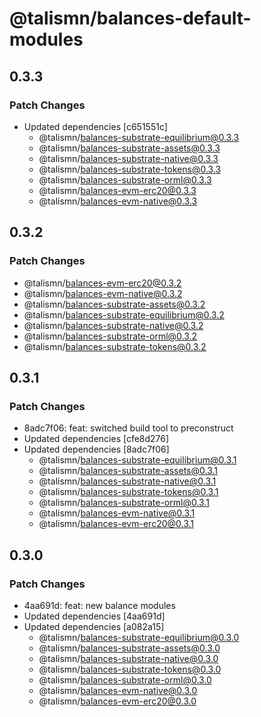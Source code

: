 # @talismn/balances-default-modules

## 0.3.3

### Patch Changes

- Updated dependencies [c651551c]
  - @talismn/balances-substrate-equilibrium@0.3.3
  - @talismn/balances-substrate-assets@0.3.3
  - @talismn/balances-substrate-native@0.3.3
  - @talismn/balances-substrate-tokens@0.3.3
  - @talismn/balances-substrate-orml@0.3.3
  - @talismn/balances-evm-erc20@0.3.3
  - @talismn/balances-evm-native@0.3.3

## 0.3.2

### Patch Changes

- @talismn/balances-evm-erc20@0.3.2
- @talismn/balances-evm-native@0.3.2
- @talismn/balances-substrate-assets@0.3.2
- @talismn/balances-substrate-equilibrium@0.3.2
- @talismn/balances-substrate-native@0.3.2
- @talismn/balances-substrate-orml@0.3.2
- @talismn/balances-substrate-tokens@0.3.2

## 0.3.1

### Patch Changes

- 8adc7f06: feat: switched build tool to preconstruct
- Updated dependencies [cfe8d276]
- Updated dependencies [8adc7f06]
  - @talismn/balances-substrate-equilibrium@0.3.1
  - @talismn/balances-substrate-assets@0.3.1
  - @talismn/balances-substrate-native@0.3.1
  - @talismn/balances-substrate-tokens@0.3.1
  - @talismn/balances-substrate-orml@0.3.1
  - @talismn/balances-evm-native@0.3.1
  - @talismn/balances-evm-erc20@0.3.1

## 0.3.0

### Patch Changes

- 4aa691d: feat: new balance modules
- Updated dependencies [4aa691d]
- Updated dependencies [a082a15]
  - @talismn/balances-substrate-equilibrium@0.3.0
  - @talismn/balances-substrate-assets@0.3.0
  - @talismn/balances-substrate-native@0.3.0
  - @talismn/balances-substrate-tokens@0.3.0
  - @talismn/balances-substrate-orml@0.3.0
  - @talismn/balances-evm-native@0.3.0
  - @talismn/balances-evm-erc20@0.3.0
